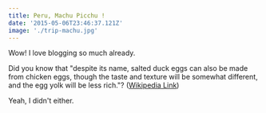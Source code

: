 ```yaml
---
title: Peru, Machu Picchu !
date: '2015-05-06T23:46:37.121Z'
image: './trip-machu.jpg'
---
```


Wow! I love blogging so much already.

Did you know that "despite its name, salted duck eggs can also be made from
chicken eggs, though the taste and texture will be somewhat different, and the
egg yolk will be less rich."?
([Wikipedia Link](https://en.wikipedia.org/wiki/Salted_duck_egg))

Yeah, I didn't either.
